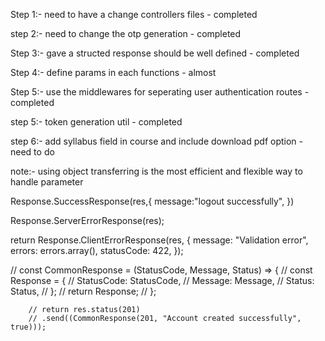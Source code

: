 Step 1:-
need to have a change controllers files - completed

step 2:-
need to change the otp generation - completed

Step 3:-
gave a structed response
should be well defined        - completed

Step 4:-
define params in each functions  - almost

Step 5:-
use the middlewares for seperating user authentication routes - completed

step 5:-
token generation util - completed

step 6:-
add syllabus field in course and include download pdf option - need to do

note:-
 using object transferring is the most efficient and flexible way to handle parameter
 





   Response.SuccessResponse(res,{
            message:"logout successfully",
        })

Response.ServerErrorResponse(res);

 return Response.ClientErrorResponse(res, {
                message: "Validation error",
                errors: errors.array(),
                statusCode: 422,
            });




 // const CommonResponse = (StatusCode, Message, Status) => {
        //     const Response = {
        //         StatusCode: StatusCode,
        //         Message: Message,
        //         Status: Status,
        //     };
        //     return Response;
        // };


        // return res.status(201)
        // .send((CommonResponse(201, "Account created successfully", true)));